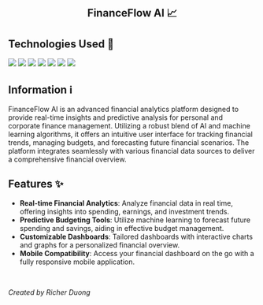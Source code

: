 <h2 align="center">
  FinanceFlow AI 📈
</h2> 
<!--
<p align="center">
  <a href="#" target="_blank" rel="noreferrer"><img src="https://i.imgur.com/Imwwyeb.png" alt="Portfolio Screenshot"></a>
</p>
-->

## Technologies Used 🔧
<div>
  <img src="https://img.shields.io/badge/-JavaScript-161b22?style=for-the-badge&logo=javascript&labelColor=black">
  <img src="https://img.shields.io/badge/-TypeScript-161b22?style=for-the-badge&logo=typescript&labelColor=black">
  <img src="https://img.shields.io/badge/MongoDB-161b22?style=for-the-badge&logo=mongodb&labelColor=black">
  <img src="https://img.shields.io/badge/express.js-161b22?style=for-the-badge&logo=express&logoColor=%2361DAFB&labelColor=black">
  <img src="https://img.shields.io/badge/react-161b22?style=for-the-badge&logo=react&logoColor=%2361DAFB&labelColor=black">
  <img src="https://img.shields.io/badge/node.js-161b22?style=for-the-badge&logo=node.js&labelColor=black">
  <img src="https://img.shields.io/badge/-CSS-161b22?style=for-the-badge&logo=css3&logoColor=%231572B6&labelColor=black">
</div>

## Information ℹ
FinanceFlow AI is an advanced financial analytics platform designed to provide real-time insights and predictive analysis for personal and corporate finance management. Utilizing a robust blend of AI and machine learning algorithms, it offers an intuitive user interface for tracking financial trends, managing budgets, and forecasting future financial scenarios. The platform integrates seamlessly with various financial data sources to deliver a comprehensive financial overview.

## Features ✨
- **Real-time Financial Analytics**: Analyze financial data in real time, offering insights into spending, earnings, and investment trends.
- **Predictive Budgeting Tools**: Utilize machine learning to forecast future spending and savings, aiding in effective budget management.
- **Customizable Dashboards**: Tailored dashboards with interactive charts and graphs for a personalized financial overview.
- **Mobile Compatibility**: Access your financial dashboard on the go with a fully responsive mobile application.
<!--
Visit the live site to see my work in action: [richerduong.com](https://richerduong.com) <br><br>
-->
<br>

*Created by Richer Duong*
